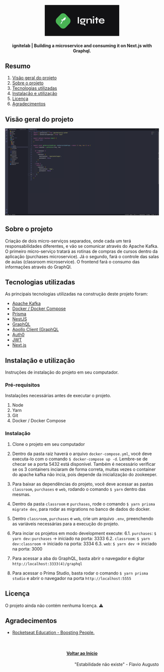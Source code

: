 <div id="top" align="center">
  <div>
    <img src="github/images/ignite-logo.png" alt="Logo">
  </div>
  <h4 align="center">ignitelab | Building a microservice and consuming it on Next.js with Graphql.</h4>
</div>

## Resumo

  <ol>
    <li><a href="#visão-geral-do-projeto">Visão geral do projeto</a></li>
    <li><a href="#sobre-o-projeto">Sobre o projeto</a></li>
    <li><a href="#tecnologias-utilizadas">Tecnologias utilizadas</a></li>
    <li><a href="#instalação-e-utilização">Instalação e utilização</a></li>
    <li><a href="#licença">Licença</a></li>
    <li><a href="#agradecimentos">Agradecimentos</a></li>
  </ol>

## Visão geral do projeto

<div align="center">
  <img src="github/images/code-example.png" alt="code example">  
</div>

## Sobre o projeto

Criação de dois micro-serviços separados, onde cada um terá responsabilidades diferentes,
e vão se comunicar através do Apache Kafka. O primeiro micro-serviço tratará as rotinas de
compras de cursos dentro da aplicação (purchases microservice). Já o segundo, fará o controle
das salas de aulas (classroom microservice). O frontend fará o consumo das informações através
do GraphQl.

## Tecnologias utilizadas

As principais tecnologias utilizadas na construção deste projeto foram: 

* [Apache Kafka](https://kafka.apache.org/)
* [Docker / Docker Compose](https://docs.docker.com/compose/install/)
* [Prisma](https://www.prisma.io/)
* [NestJS](https://docs.nestjs.com/)
* [GraphQL](https://graphql.org/)
* [Apollo Client (GraphQL](https://www.apollographql.com/docs/react/)
* [Auth0](https://auth0.com/)
* [JWT](https://jwt.io/)
* [Next.js](https://nextjs.org/)

## Instalação e utilização

Instruções de instalação do projeto em seu computador.

### Pré-requisitos 

Instalações necessárias antes de executar o projeto.

1. Node
2. Yarn
3. Git
4. Docker / Docker Compose
  
### Instalação

1. Clone o projeto em seu computador

2. Dentro da pasta raiz haverá o arquivo `docker-compose.yml`, você deve executa-lo
com o comando `$ docker-compose up -d`. Lembre-se de checar se a porta 5432 está disponível.
Também é necessário verificar se os 3 containers inciaram de forma correta, muitas vezes o
container do apache kafka não incia, pois depende da inicialização do zookeeper.

3. Para baixar as dependências do projeto, você deve acessar as pastas    
`classroom`, `purchases` e `web`, rodando o comando `$ yarn` dentro das mesmas.

4. Dentro da pasta `classroom` e `purchases`, rode o comando `$ yarn prisma migrate dev`,
para rodar as migrations no banco de dados do docker.

5. Dentro `classroom`, `purchases` e `web`, crie um arquivo `.env`, preenchendo as variáveis 
necessárias para a execução do projeto.

6. Para inciar os projetos em modo development execute:
  6.1. `purchases`: `$ yarn dev:purchases` -> iniciado na porta: 3333
  6.2. `classroom`: `$ yarn dev:classroom` -> iniciado na porta: 3334
  6.3. `web`: `$ yarn dev` -> iniciado na porta: 3000

7. Para acessar a aba do GraphQL, basta abrir o navegador e digitar `http://localhost:3333(4)/graphql`

8. Para acessar o Prima Studio, basta rodar o comando `$ yarn prisma studio` e abrir
o navegador na porta `http://localhost:5555`

## Licença

 O projeto ainda não contém nenhuma licença. ⚠️

## Agradecimentos

* [Rocketseat Education - Boosting People.](https://www.rocketseat.com.br/)

<br/>
<h4 align="center"><a href="#top">Voltar ao Início</a></h4>

<p align="right">"Estabilidade não existe" - Flavio Augusto</p>